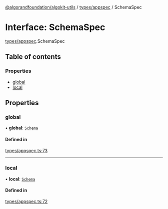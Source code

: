 [@algorandfoundation/algokit-utils](../README.md) / [types/appspec](../modules/types_appspec.md) / SchemaSpec

# Interface: SchemaSpec

[types/appspec](../modules/types_appspec.md).SchemaSpec

## Table of contents

### Properties

- [global](types_appspec.SchemaSpec.md#global)
- [local](types_appspec.SchemaSpec.md#local)

## Properties

### global

• **global**: [`Schema`](types_appspec.Schema.md)

#### Defined in

[types/appspec.ts:73](https://github.com/algorandfoundation/algokit-utils-ts/blob/main/src/types/appspec.ts#L73)

___

### local

• **local**: [`Schema`](types_appspec.Schema.md)

#### Defined in

[types/appspec.ts:72](https://github.com/algorandfoundation/algokit-utils-ts/blob/main/src/types/appspec.ts#L72)
